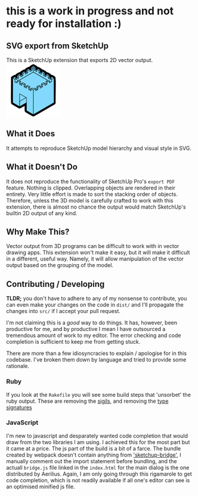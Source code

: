 # this is a work in progress and not ready for installation :)

## SVG export from SketchUp

This is a SketchUp extension that exports 2D vector output.
</br>
![Preview1](./readme.png)

## What it Does

It attempts to reproduce SketchUp model hierarchy and visual style in SVG.

## What it Doesn't Do

It does not reproduce the functionality of SketchUp Pro's `export PDF` feature.
Nothing is clipped. Overlapping objects are rendered in their entirety.
Very little effort is made to sort the stacking order of objects.
Therefore, unless the 3D model is carefully crafted to work with this extension, there is almost no chance
the output would match SketchUp's builtin 2D output of any kind.

## Why Make This?

Vector output from 3D programs can be difficult to work with in vector drawing apps.
This extension won't make it easy, but it will make it difficult in a different, useful way.
Namely, it will allow manipulation of the vector output based on the grouping of the model.

## Contributing / Developing

**TLDR;** you don't have to adhere to any of my nonsense to contribute, you can even make your
changes on the code in `dist/` and I'll propagate the changes into `src/` if I accept your pull request.

I'm not claiming this is a _good_ way to do things. It has, however, been productive for me, and by productive I mean I have outsourced a tremendous amount of work to my editor. The error checking and code completion is sufficient to keep me from getting stuck.

There are more than a few idiosyncracies to explain / apologise for in this codebase.
I've broken them down by language and tried to provide some rationale.

### Ruby

If you look at the `Rakefile` you will see some build steps that 'unsorbet' the ruby output.
These are removing the [sigils](https://sorbet.org/docs/static#fnref1), and removing the [type signatures](https://sorbet.org/docs/sigs)

### JavaScript

I'm new to javascript and desparately wanted code completion that would draw from the two libraries I am using. I achieved this for the most part but it came at a price. The js part of the build is a bit of a farce. The bundle created by webpack doesn't contain anything from ['sketchup-bridge'](https://github.com/Aerilius/sketchup-bridge), I manually comment out the import statement before bundling, and the actuall `bridge.js` file linked in the `index.html` for the main dialog is the one distributed by Aerilius. Again, I am only going through this rigamarole to get code completion, which is not readily available if all one's editor can see is an optimised minified js file.
